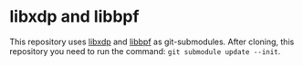 # libxdp and libbpf

This repository uses [libxdp](https://github.com/xdp-project/xdp-tools/) and [libbpf](https://github.com/libbpf/libbpf) as git-submodules. After cloning, this repository you need to run the command: `git submodule update --init`.
